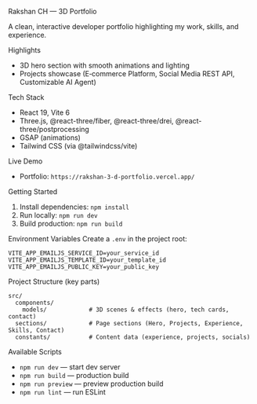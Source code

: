 Rakshan CH — 3D Portfolio  

A clean, interactive developer portfolio highlighting my work, skills, and experience.

Highlights
- 3D hero section with smooth animations and lighting
- Projects showcase (E‑commerce Platform, Social Media REST API, Customizable AI Agent)


Tech Stack
- React 19, Vite 6
- Three.js, @react-three/fiber, @react-three/drei, @react-three/postprocessing
- GSAP (animations)
- Tailwind CSS (via @tailwindcss/vite)


Live Demo
- Portfolio: `https://rakshan-3-d-portfolio.vercel.app/`

Getting Started
1) Install dependencies: `npm install`
2) Run locally: `npm run dev`
3) Build production: `npm run build`

Environment Variables
Create a `.env` in the project root:
```
VITE_APP_EMAILJS_SERVICE_ID=your_service_id
VITE_APP_EMAILJS_TEMPLATE_ID=your_template_id
VITE_APP_EMAILJS_PUBLIC_KEY=your_public_key
```

Project Structure (key parts)
```
src/
  components/
    models/            # 3D scenes & effects (hero, tech cards, contact)
  sections/            # Page sections (Hero, Projects, Experience, Skills, Contact)
  constants/           # Content data (experience, projects, socials)
```

Available Scripts
- `npm run dev` — start dev server
- `npm run build` — production build
- `npm run preview` — preview production build
- `npm run lint` — run ESLint



